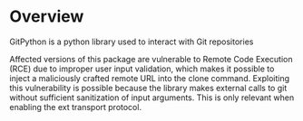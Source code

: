 # Overview
GitPython is a python library used to interact with Git repositories

Affected versions of this package are vulnerable to Remote Code Execution (RCE) due to improper user input validation, which makes it possible to inject a maliciously crafted remote URL into the clone command. Exploiting this vulnerability is possible because the library makes external calls to git without sufficient sanitization of input arguments. This is only relevant when enabling the ext transport protocol.